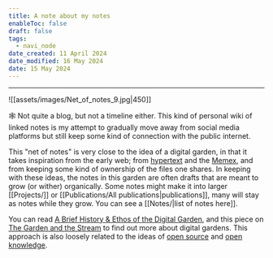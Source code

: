 ```yaml
---
title: A note about my notes
enableToc: false
draft: false
tags:
  - navi_node
date_created: 11 April 2024
date_modified: 16 May 2024
date: 15 May 2024
---
```

---

![[assets/images/Net_of_notes_9.jpg|450]]

🕸️ Not quite a blog, but not a timeline either. This kind of personal wiki of linked notes is my attempt to gradually move away from social media platforms but still keep some kind of connection with the public internet.

This "net of notes" is very close to the idea of a digital garden, in that it takes inspiration from the early web; from [hypertext](http://www.eastgate.com/garden/Enter.html) and the [Memex](https://en.wikipedia.org/wiki/Memex), and from keeping some kind of ownership of the files one shares. In keeping with these ideas, the notes in this garden are often drafts that are meant to grow (or wither) organically. Some notes might make it into larger [[Projects/]] or [[Publications/All publications|publications]], many will stay as notes while they grow. You can see a [[Notes/|list of notes here]].

You can read [A Brief History & Ethos of the Digital Garden](https://maggieappleton.com/garden-history), and this piece on [The Garden and the Stream](https://hapgood.us/2015/10/17/the-garden-and-the-stream-a-technopastoral/) to find out more about digital gardens. This approach is also loosely related to the ideas of [open source](https://www.youtube.com/live/XoATf7xGoUY?si=CTIbb3ZqufERMAQy) and [open knowledge](https://okfn.org/en/). 




